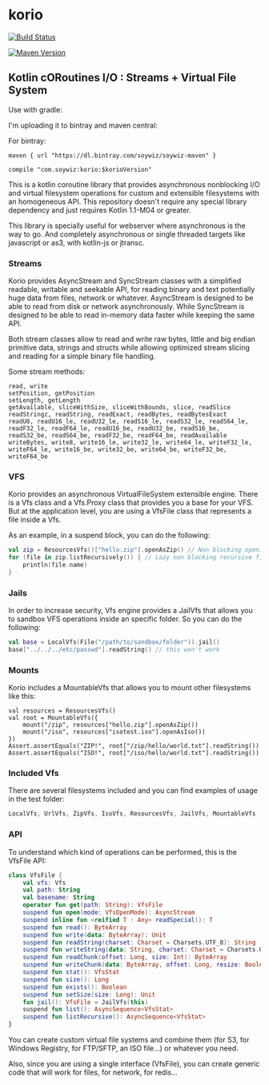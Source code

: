 # korio

[![Build Status](https://travis-ci.org/soywiz/korio.svg?branch=master)](https://travis-ci.org/soywiz/korio)

[![Maven Version](https://img.shields.io/github/tag/soywiz/korio.svg?style=flat&label=maven)](http://search.maven.org/#search%7Cga%7C1%7Ca%3A%22korio%22)

## Kotlin cORoutines I/O : Streams + Virtual File System

Use with gradle:

I'm uploading it to bintray and maven central:

For bintray:
```
maven { url "https://dl.bintray.com/soywiz/soywiz-maven" }
```

```
compile "com.soywiz:korio:$korioVersion"
```

This is a kotlin coroutine library that provides asynchronous nonblocking I/O and virtual filesystem operations
for custom and extensible filesystems with an homogeneous API. This repository doesn't require any special library
dependency and just requires Kotlin 1.1-M04 or greater.

This library is specially useful for webserver where asynchronous is the way to go. And completely asynchronous or
single threaded targets like javascript or as3, with kotlin-js or jtransc.

### Streams

Korio provides AsyncStream and SyncStream classes with a simplified readable, writable and seekable API,
for reading binary and text potentially huge data from files, network or whatever.
AsyncStream is designed to be able to read from disk or network asynchronously.
While SyncStream is designed to be able to read in-memory data faster while keeping the same API.

Both stream classes allow to read and write raw bytes, little and big endian primitive data, strings and structs while
allowing optimized stream slicing and reading for a simple binary file handling.

Some stream methods:
```
read, write
setPosition, getPosition
setLength, getLength
getAvailable, sliceWithSize, sliceWithBounds, slice, readSlice
readStringz, readString, readExact, readBytes, readBytesExact
readU8, readU16_le, readU32_le, readS16_le, readS32_le, readS64_le, readF32_le, readF64_le, readU16_be, readU32_be, readS16_be, readS32_be, readS64_be, readF32_be, readF64_be, readAvailable
writeBytes, write8, write16_le, write32_le, write64_le, writeF32_le, writeF64_le, write16_be, write32_be, write64_be, writeF32_be, writeF64_be
```

### VFS

Korio provides an asynchronous VirtualFileSystem extensible engine.
There is a Vfs class and a Vfs.Proxy class that provides you a base for your VFS. But at the application level, you
are using a VfsFile class that represents a file inside a Vfs.

As an example, in a suspend block, you can do the following:

```kotlin
val zip = ResourcesVfs()["hello.zip"].openAsZip() // Non blocking opening zip file
for (file in zip.listRecursively()) { // Lazy non blocking recursive file listing
    println(file.name)
}
```

### Jails

In order to increase security, Vfs engine provides a JailVfs that allows you to sandbox VFS operations inside an
specific folder. So you can do the following:

```kotlin
val base = LocalVfs(File("/path/to/sandbox/folder")).jail()
base["../../../etc/passwd"].readString() // this won't work
```

### Mounts

Korio includes a MountableVfs that allows you to mount other filesystems like this:

```
val resources = ResourcesVfs()
val root = MountableVfs({
	mount("/zip", resources["hello.zip"].openAsZip())
	mount("/iso", resources["isotest.iso"].openAsIso())
})
Assert.assertEquals("ZIP!", root["/zip/hello/world.txt"].readString())
Assert.assertEquals("ISO!", root["/iso/hello/world.txt"].readString())
```

### Included Vfs

There are several filesystems included and you can find examples of usage in the test folder:

```kotlin
LocalVfs, UrlVfs, ZipVfs, IsoVfs, ResourcesVfs, JailVfs, MountableVfs
```

### API

To understand which kind of operations can be performed, this is the VfsFile API:

```kotlin
class VfsFile {
    val vfs: Vfs
    val path: String
    val basename: String
    operator fun get(path: String): VfsFile
    suspend fun open(mode: VfsOpenMode): AsyncStream
    suspend inline fun <reified T : Any> readSpecial(): T
    suspend fun read(): ByteArray
    suspend fun write(data: ByteArray): Unit
    suspend fun readString(charset: Charset = Charsets.UTF_8): String
    suspend fun writeString(data: String, charset: Charset = Charsets.UTF_8): Unit
    suspend fun readChunk(offset: Long, size: Int): ByteArray
    suspend fun writeChunk(data: ByteArray, offset: Long, resize: Boolean = false): Unit
    suspend fun stat(): VfsStat
    suspend fun size(): Long
    suspend fun exists(): Boolean
    suspend fun setSize(size: Long): Unit
    fun jail(): VfsFile = JailVfs(this)
    suspend fun list(): AsyncSequence<VfsStat>
    suspend fun listRecursive(): AsyncSequence<VfsStat>
}
```

You can create custom virtual file systems and combine them (for S3, for Windows Registry, for FTP/SFTP, an ISO file...)
or whatever you need.

Also, since you are using a single interface (VfsFile), you can create generic code that will work for files, for network,
for redis...
